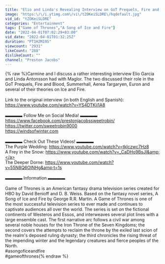 ```yaml
---
title: "Elio and Linda's Revealing Interview on GoT Prequels, Fire and Blood, and Summerhall"
image: "https:\/\/i.ytimg.com\/vi\/tZOKeiSLDRE\/hqdefault.jpg"
vid_id: "tZOKeiSLDRE"
categories: "Entertainment"
tags: ["Game of Thrones","A Song of Ice and Fire"]
date: "2022-04-01T07:02:29+03:00"
vid_date: "2022-04-01T01:32:25Z"
duration: "PT1H2M19S"
viewcount: "2931"
likeCount: "288"
dislikeCount: ""
channel: "Preston Jacobs"
---
```

{% raw %}Carmine and I discuss a rather interesting interview Elio Garcia and Linda Antonsson had with Maglor. The two discussed their role in the GoT Prequels, Fire and Blood, Summerhall, Aerea Targaryen, Euron and several of their theories on Ice and Fire.<br /><br />Link to the original interview (in both English and Spanish):<br /><a rel="nofollow" target="blank" href="https://www.youtube.com/watch?v=YS4DTKii1A8">https://www.youtube.com/watch?v=YS4DTKii1A8</a><br /><br />▬▬▬▬ Follow Me on Social Media! ▬▬▬▬<br /><a rel="nofollow" target="blank" href="https://www.facebook.com/prestonjacobssweetrobin/">https://www.facebook.com/prestonjacobssweetrobin/</a><br /><a rel="nofollow" target="blank" href="https://twitter.com/sweetrobin9000">https://twitter.com/sweetrobin9000</a><br /><a rel="nofollow" target="blank" href="https://windsofwinter.com">https://windsofwinter.com</a><br /><br />▬▬▬▬ Check Out These Videos! ▬▬▬▬<br />The Purple Wedding: <a rel="nofollow" target="blank" href="https://www.youtube.com/watch?v=tkIczwc7Hz8">https://www.youtube.com/watch?v=tkIczwc7Hz8</a><br />A Frey in the Snow: <a rel="nofollow" target="blank" href="https://www.youtube.com/watch?v=_CaDHo9BsJI&amp;">https://www.youtube.com/watch?v=_CaDHo9BsJI&amp;</a><br />The Deeper Dorne: <a rel="nofollow" target="blank" href="https://www.youtube.com/watch?v=55N8Q6OINHg&amp;t=1s">https://www.youtube.com/watch?v=55N8Q6OINHg&amp;t=1s</a><br /><br />▬▬▬▬ Information ▬▬▬▬<br /><br />Game of Thrones is an American fantasy drama television series created for HBO by David Benioff and D. B. Weiss. Based on the fantasy novel series, A Song of Ice and Fire by George R.R. Martin. A Game of Thrones is one of the most successful television series to ever made and continues to captivate audiences all over the world. The series is set on the fictional continents of Westeros and Essos, and interweaves several plot lines with a large ensemble cast. The first narrative arc follows a civil war among several noble houses for the Iron Throne of the Seven Kingdoms; the second covers the attempts to reclaim the throne by the exiled last scion of the realm's deposed ruling dynasty; the third chronicles the rising threat of the impending winter and the legendary creatures and fierce peoples of the North.<br />#asongoficeandfire<br />#gameofthrones{% endraw %}
